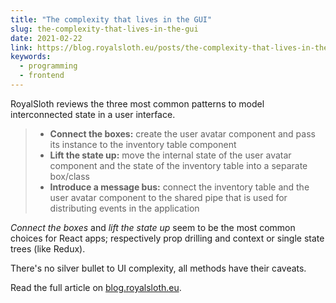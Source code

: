 ```yaml
---
title: "The complexity that lives in the GUI"
slug: the-complexity-that-lives-in-the-gui
date: 2021-02-22
link: https://blog.royalsloth.eu/posts/the-complexity-that-lives-in-the-gui/
keywords:
  - programming
  - frontend
---
```


RoyalSloth reviews the three most common patterns to model interconnected state in a user interface.

> - **Connect the boxes:** create the user avatar component and pass its instance to the inventory table component
> - **Lift the state up:** move the internal state of the user avatar component and the state of the inventory table into a separate box/class
> - **Introduce a message bus:** connect the inventory table and the user avatar component to the shared pipe that is used for distributing events in the application

*Connect the boxes* and *lift the state up* seem to be the most common choices for React apps; respectively prop drilling and context or single state trees (like Redux).

There's no silver bullet to UI complexity, all methods have their caveats.

Read the full article on [blog.royalsloth.eu](https://blog.royalsloth.eu/posts/the-complexity-that-lives-in-the-gui/).
